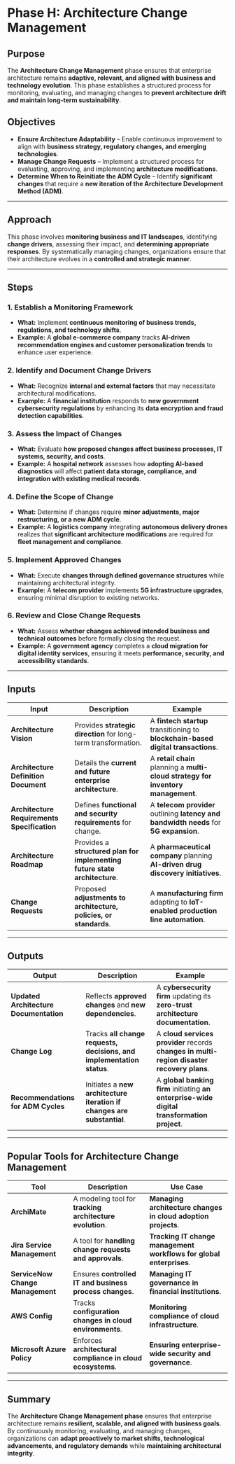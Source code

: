 # Phase H: Architecture Change Management

## Purpose

The **Architecture Change Management** phase ensures that enterprise architecture remains **adaptive, relevant, and aligned with business and technology evolution**. This phase establishes a structured process for monitoring, evaluating, and managing changes to **prevent architecture drift and maintain long-term sustainability**.

## Objectives

- **Ensure Architecture Adaptability** – Enable continuous improvement to align with **business strategy, regulatory changes, and emerging technologies**.
- **Manage Change Requests** – Implement a structured process for evaluating, approving, and implementing **architecture modifications**.
- **Determine When to Reinitiate the ADM Cycle** – Identify **significant changes** that require a **new iteration of the Architecture Development Method (ADM)**.

---

## Approach

This phase involves **monitoring business and IT landscapes**, identifying **change drivers**, assessing their impact, and **determining appropriate responses**. By systematically managing changes, organizations ensure that their architecture evolves in a **controlled and strategic manner**.

---

## Steps

### 1. Establish a Monitoring Framework
- **What:** Implement **continuous monitoring of business trends, regulations, and technology shifts**.
- **Example:** A **global e-commerce company** tracks **AI-driven recommendation engines and customer personalization trends** to enhance user experience.

### 2. Identify and Document Change Drivers
- **What:** Recognize **internal and external factors** that may necessitate architectural modifications.
- **Example:** A **financial institution** responds to **new government cybersecurity regulations** by enhancing its **data encryption and fraud detection capabilities**.

### 3. Assess the Impact of Changes
- **What:** Evaluate **how proposed changes affect business processes, IT systems, security, and costs**.
- **Example:** A **hospital network** assesses how **adopting AI-based diagnostics** will affect **patient data storage, compliance, and integration with existing medical records**.

### 4. Define the Scope of Change
- **What:** Determine if changes require **minor adjustments, major restructuring, or a new ADM cycle**.
- **Example:** A **logistics company** integrating **autonomous delivery drones** realizes that **significant architecture modifications** are required for **fleet management and compliance**.

### 5. Implement Approved Changes
- **What:** Execute **changes through defined governance structures** while maintaining architectural integrity.
- **Example:** A **telecom provider** implements **5G infrastructure upgrades**, ensuring minimal disruption to existing networks.

### 6. Review and Close Change Requests
- **What:** Assess **whether changes achieved intended business and technical outcomes** before formally closing the request.
- **Example:** A **government agency** completes a **cloud migration for digital identity services**, ensuring it meets **performance, security, and accessibility standards**.

---

## Inputs

| Input | Description | Example |
|---|---|---|
| **Architecture Vision** | Provides **strategic direction** for long-term transformation. | A **fintech startup** transitioning to **blockchain-based digital transactions**. |
| **Architecture Definition Document** | Details the **current and future enterprise architecture**. | A **retail chain** planning a **multi-cloud strategy for inventory management**. |
| **Architecture Requirements Specification** | Defines **functional and security requirements** for change. | A **telecom provider** outlining **latency and bandwidth needs** for **5G expansion**. |
| **Architecture Roadmap** | Provides a **structured plan for implementing future state architecture**. | A **pharmaceutical company** planning **AI-driven drug discovery initiatives**. |
| **Change Requests** | Proposed **adjustments to architecture, policies, or standards**. | A **manufacturing firm** adapting to **IoT-enabled production line automation**. |

---

## Outputs

| Output | Description | Example |
|---|---|---|
| **Updated Architecture Documentation** | Reflects **approved changes** and **new dependencies**. | A **cybersecurity firm** updating its **zero-trust architecture documentation**. |
| **Change Log** | Tracks **all change requests, decisions, and implementation status**. | A **cloud services provider** records **changes in multi-region disaster recovery plans**. |
| **Recommendations for ADM Cycles** | Initiates a **new architecture iteration if changes are substantial**. | A **global banking firm** initiating **an enterprise-wide digital transformation project**. |

---

## Popular Tools for Architecture Change Management

| Tool | Description | Use Case |
|---|---|---|
| **ArchiMate** | A modeling tool for **tracking architecture evolution**. | **Managing architecture changes in cloud adoption projects**. |
| **Jira Service Management** | A tool for **handling change requests and approvals**. | **Tracking IT change management workflows for global enterprises**. |
| **ServiceNow Change Management** | Ensures **controlled IT and business process changes**. | **Managing IT governance in financial institutions**. |
| **AWS Config** | Tracks **configuration changes in cloud environments**. | **Monitoring compliance of cloud infrastructure**. |
| **Microsoft Azure Policy** | Enforces **architectural compliance in cloud ecosystems**. | **Ensuring enterprise-wide security and governance**. |

---

## Summary

The **Architecture Change Management phase** ensures that enterprise architecture remains **resilient, scalable, and aligned with business goals**. By continuously monitoring, evaluating, and managing changes, organizations can **adapt proactively to market shifts, technological advancements, and regulatory demands** while **maintaining architectural integrity**.
